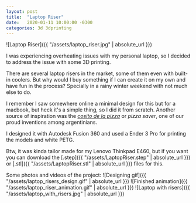 ```yaml
---
layout: post
title:  "Laptop Riser"
date:   2020-01-11 10:00:00 -0300
categories: 3d 3dprinting
---
```

![Laptop Riser]({{ "/assets/laptop_riser.jpg" | absolute_url }})

I was experiencing overheating issues with my personal laptop, so I decided to address the issue with some 3D printing.
<!--more-->
There are several laptop risers in the market, some of them even with built-in coolers. But why would I buy something if I can create it on my own and have fun in the process? Specially in a rainy winter weekend with not much else to do.

I remember I saw somewhere online a minimal design for this but for a macbook, but heck it's a simple thing, so I did it from scratch. Another source of inspiration was the [_cosito de la pizza_](https://en.wikipedia.org/wiki/Pizza_save) or _pizza saver_, one of our proud inventions among argentinians.

I designed it with Autodesk Fusion 360 and used a Ender 3 Pro for printing the models and white PETG.

Btw, it was kinda tailor made for my Lenovo Thinkpad E460, but if you want you can download the [.step]({{ "/assets/LaptopRiser.step" | absolute_url }}) or [.stl]({{ "/assets/LaptopRiser.stl" | absolute_url }}) files for this.

Some photos and videos of the project:
![Designing gif]({{ "/assets/laptop_risers_design.gif" | absolute_url }})
![Finished animation]({{ "/assets/laptop_riser_animation.gif" | absolute_url }})
![Laptop with risers]({{ "/assets/laptop_with_risers.jpg" | absolute_url }})
